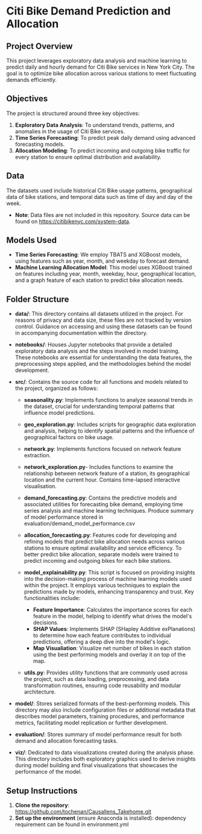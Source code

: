 # Citi Bike Demand Prediction and Allocation

## Project Overview
This project leverages exploratory data analysis and machine learning to predict daily and hourly demand for Citi Bike services in New York City. The goal is to optimize bike allocation across various stations to meet fluctuating demands efficiently.

## Objectives
The project is structured around three key objectives:
1. **Exploratory Data Analysis**: To understand trends, patterns, and anomalies in the usage of Citi Bike services.
2. **Time Series Forecasting**: To predict peak daily demand using advanced forecasting models.
3. **Allocation Modeling**: To predict incoming and outgoing bike traffic for every station to ensure optimal distribution and availability.

## Data
The datasets used include historical Citi Bike usage patterns, geographical data of bike stations, and temporal data such as time of day and day of the week.
- **Note**: Data files are not included in this repository. Source data can be found on https://citibikenyc.com/system-data.

## Models Used
- **Time Series Forecasting**: We employ TBATS and XGBoost models, using features such as year, month, and weekday to forecast demand.
- **Machine Learning Allocation Model**: This model uses XGBoost trained on features including year, month, weekday, hour, geographical location, and a graph feature of each station to predict bike allocation needs.

## Folder Structure

- **data/**: This directory contains all datasets utilized in the project. For reasons of privacy and data size, these files are not tracked by version control. Guidance on accessing and using these datasets can be found in accompanying documentation within the directory.

- **notebooks/**: Houses Jupyter notebooks that provide a detailed exploratory data analysis and the steps involved in model training. These notebooks are essential for understanding the data features, the preprocessing steps applied, and the methodologies behind the model development.

- **src/**: Contains the source code for all functions and models related to the project, organized as follows:
  - **seasonality.py**: Implements functions to analyze seasonal trends in the dataset, crucial for understanding temporal patterns that influence model predictions.
  
  - **geo_exploration.py**: Includes scripts for geographic data exploration and analysis, helping to identify spatial patterns and the influence of geographical factors on bike usage.
  
  - **network.py**: Implements functions focused on network feature extraction.
  
  - **network_exploration.py**- Includes functions to examine the relationship between network feature of a station, its geographical location and the current hour. Contains time-lapsed interactive visualisation.
  
  - **demand_forecasting.py**: Contains the predictive models and associated utilities for forecasting bike demand, employing time series analysis and machine learning techniques. Produce summary of model performance stored in evaluation/demand_model_performance.csv
  
  - **allocation_forecasting.py**: Features code for developing and refining models that predict bike allocation needs across various stations to ensure optimal availability and service efficiency. To better predict bike allocation, separate models were trained to predict incoming and outgoing bikes for each bike stations. 
  
  -  **model_explainability.py**: This script is focused on providing insights into the decision-making process of machine learning models used within the project. It employs various techniques to explain the predictions made by models, enhancing transparency and trust. Key functionalities include:
 	 - **Feature Importance**: Calculates the importance scores for each feature in the model, helping to identify what drives the model's decisions.
 	 - **SHAP Values**: Implements SHAP (SHapley Additive exPlanations) to determine how each feature contributes to individual predictions, offering a deep dive into the model's logic.
	 - **Map Visualiation**: Visualize net number of bikes in each station using the best performing models and overlay it on top of the map.
  
  - **utils.py**: Provides utility functions that are commonly used across the project, such as data loading, preprocessing, and data transformation routines, ensuring code reusability and modular architecture.

- **model/**: Stores serialized formats of the best-performing models. This directory may also include configuration files or additional metadata that describes model parameters, training procedures, and performance metrics, facilitating model replication or further development.

- **evaluation/**: Stores summary of model performance result for both demand and allocation forecasting tasks.

- **viz/**: Dedicated to data visualizations created during the analysis phase. This directory includes both exploratory graphics used to derive insights during model building and final visualizations that showcases the performance of the model.


## Setup Instructions
1. **Clone the repository**: https://github.com/tochenan/Causallens_Takehome.git
2. **Set up the environment** (ensure Anaconda is installed): dependency requirement can be found in environment.yml
